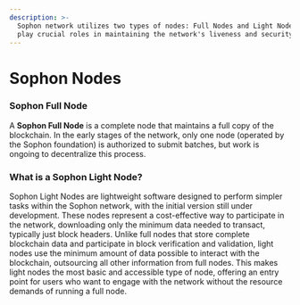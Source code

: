 ```yaml
---
description: >-
  Sophon network utilizes two types of nodes: Full Nodes and Light Nodes. Both
  play crucial roles in maintaining the network's liveness and security.
---
```


# Sophon Nodes

### Sophon Full Node

A **Sophon Full Node** is a complete node that maintains a full copy of the blockchain. In the early stages of the network, only one node (operated by the Sophon foundation) is authorized to submit batches, but work is ongoing to decentralize this process.

### What is a Sophon Light Node?

Sophon Light Nodes are lightweight software designed to perform simpler tasks within the Sophon network, with the initial version still under development. These nodes represent a cost-effective way to participate in the network, downloading only the minimum data needed to transact, typically just block headers. Unlike full nodes that store complete blockchain data and participate in block verification and validation, light nodes use the minimum amount of data possible to interact with the blockchain, outsourcing all other information from full nodes. This makes light nodes the most basic and accessible type of node, offering an entry point for users who want to engage with the network without the resource demands of running a full node.



